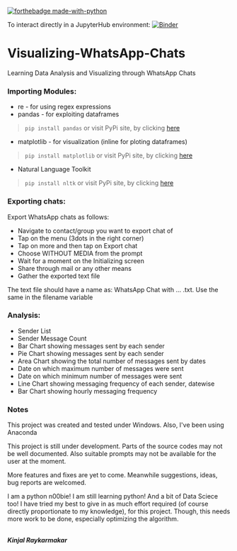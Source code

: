 [![forthebadge made-with-python](http://ForTheBadge.com/images/badges/made-with-python.svg)](https://www.python.org/)

To interact directly in a JupyterHub environment: [![Binder](https://mybinder.org/badge_logo.svg)](https://mybinder.org/v2/gh/Kinjalrk2k/Visualizing-WhatsApp-Chats/master)

# Visualizing-WhatsApp-Chats
Learning Data Analysis and Visualizing through WhatsApp Chats


### Importing Modules:
* re - for using regex expressions
* pandas - for exploiting dataframes
>````pip install pandas````
or visit PyPi site, by clicking [here](https://pypi.org/project/pandas/)
* matplotlib - for visualization (inline for ploting dataframes)
>````pip install matplotlib````
or visit PyPi site, by clicking [here](https://pypi.org/project/matplotlib/)
* Natural Language Toolkit
>````pip install nltk````
or visit PyPi site, by clicking [here](https://pypi.org/project/nltk/)

### Exporting chats:
Export WhatsApp chats as follows:
* Navigate to contact/group you want to export chat of
* Tap on the menu (3dots in the right corner)
* Tap on more and then tap on Export chat
* Choose WITHOUT MEDIA from the prompt
* Wait for a moment on the Initializing screen
* Share through mail or any other means
* Gather the exported text file

The text file should have a name as: WhatsApp Chat with ... .txt. Use the same in the filename variable

### Analysis:
* Sender List
* Sender Message Count
* Bar Chart showing messages sent by each sender
* Pie Chart showing messages sent by each sender
* Area Chart showing the total number of messages sent by dates
* Date on which maximum number of messages were sent
* Date on which minimum number of messages were sent
* Line Chart showing messaging frequency of each sender, datewise
* Bar Chart showing hourly messaging frequency

### Notes
This project was created and tested under Windows. Also, I've been using Anaconda

This project is still under development. Parts of the source codes may not be well documented.
Also suitable prompts may not be available for the user at the moment.

More features and fixes are yet to come. Meanwhile suggestions, ideas, bug reports are welcomed.

I am a python n00bie! I am still learning python! And a bit of Data Sciece too! I have tried my best to give in as much effort required (of course directly proportionate to my knowledge), for this project. Though, this needs more work to be done, especially optimizing the algorithm.

<br>***Kinjal Raykarmakar***
